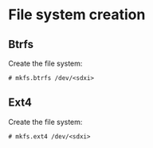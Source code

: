 
# File system creation

## Btrfs

Create the file system:

```
# mkfs.btrfs /dev/<sdxi>
```


## Ext4

Create the file system:

```
# mkfs.ext4 /dev/<sdxi>
```
